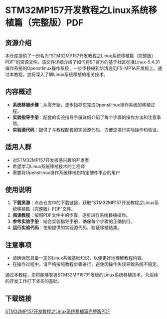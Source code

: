 # STM32MP157开发教程之Linux系统移植篇（完整版）PDF

## 资源介绍

本仓库提供了一份名为“STM32MP157开发教程之Linux系统移植篇（完整版）PDF”的资源文件。该文件详细介绍了如何将ST官方的基于社区标准Linux-5.4.31操作系统的Openstlinux操作系统，一步步移植到华清远见FS-MP1A开发板上。通过本教程，您将深入了解Linux系统移植的相关技术。

## 内容概述

- **系统移植步骤**：从零开始，逐步指导您完成Openstlinux操作系统的移植过程。
- **实验指导手册**：配套的实验指导手册详细介绍了每个步骤的操作方法和注意事项。
- **实验源代码**：提供了与教程配套的实验源代码，方便您进行实际操作和验证。

## 适用人群

- 对STM32MP157开发板感兴趣的开发者
- 希望学习Linux系统移植技术的工程师
- 需要将Openstlinux操作系统移植到特定硬件平台的用户

## 使用说明

1. **下载资源**：点击仓库中的下载链接，获取“STM32MP157开发教程之Linux系统移植篇（完整版）PDF”文件。
2. **阅读教程**：按照PDF文件中的步骤，逐步进行系统移植操作。
3. **参考实验手册**：结合实验指导手册，确保每个步骤的正确执行。
4. **运行实验代码**：使用提供的实验源代码，验证移植结果。

## 注意事项

- 请确保您具备一定的Linux系统基础知识，以便更好地理解教程内容。
- 在操作过程中，请严格按照教程步骤进行，避免因操作失误导致系统不稳定。

通过本教程，您将能够掌握STM32MP157开发板的Linux系统移植技术，为后续的开发工作打下坚实的基础。

## 下载链接

[STM32MP157开发教程之Linux系统移植篇完整版PDF](https://pan.quark.cn/s/3018da8d67f0)